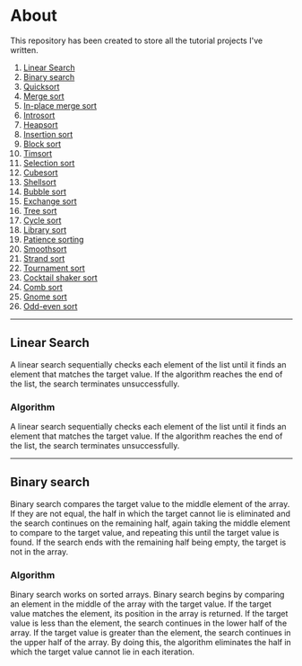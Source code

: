 # About
This repository has been created to store all the tutorial projects I've written.

1. [Linear Search](#Linear_Search)
2. [Binary search](#Binary_Search)
3. [Quicksort](#Quicksort)
4. [Merge sort](#Merge_Sort) 
5. [In-place merge sort](#In_place_merge_Sort)
6. [Introsort](#Introsort)
7. [Heapsort](#Heapsort)
8. [Insertion sort](#Insertion_Sort)
9. [Block sort](#Block_Sort)
10. [Timsort](#Timsort)
11. [Selection sort](#Selection_Sort)
12. [Cubesort](#Cubesort)
13. [Shellsort](#Shellsort)
14. [Bubble sort](#Bubble_sort)
15. [Exchange sort](#Exchange_sort)
16. [Tree sort](#Tree_sort)
17. [Cycle sort](#Cycle_sort)
18. [Library sort](#Library_sort)
19. [Patience sorting](#Patience_sorting)
20. [Smoothsort](#Smoothsort)
21. [Strand sort](#Strand_sort)
22. [Tournament sort](#Tournament_sort)
23. [Cocktail shaker sort](#Cocktail_shaker_sort)
24. [Comb sort](#Comb_sort)
25. [Gnome sort](#Gnome_sort)
26. [Odd-even sort](#Odd–even_sort)
***
## Linear Search
<a name="Linear_Search"></a>
  A linear search sequentially checks each element of the list until it finds an element that matches the target value. 
If the algorithm reaches the end of the list, the search terminates unsuccessfully.
### Algorithm
  A linear search sequentially checks each element of the list until it finds an element that 
matches the target value. 
If the algorithm reaches the end of the list, the search terminates unsuccessfully.

***
## Binary search
<a name="Binary_Search"></a>
  Binary search compares the target value to the middle element of the array. 
  If they are not equal, the half in which the target cannot lie is eliminated
  and the search continues on the remaining half, again taking the middle element
  to compare to the target value, and repeating this until the target value is found. 
  If the search ends with the remaining half being empty, the target is not in the array.
### Algorithm
  Binary search works on sorted arrays. Binary search begins by comparing an element in the 
  middle of the array with the target value. If the target value matches the element, its 
  position in the array is returned. If the target value is less than the element, the search
  continues in the lower half of the array. If the target value is greater than the element,
  the search continues in the upper half of the array. By doing this, the algorithm eliminates
  the half in which the target value cannot lie in each iteration.
  
